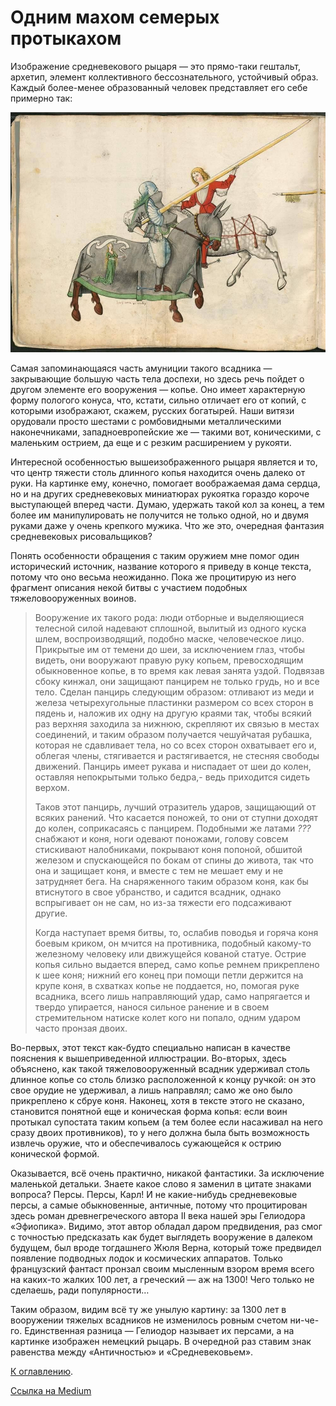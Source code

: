 # Одним махом семерых протыкахом

Изображение средневекового рыцаря — это прямо-таки гештальт, архетип, элемент коллективного бессознательного, устойчивый образ. Каждый более-менее образованный человек представляет его себе примерно так:

<img src="img/spear-1.jpg" alt="Средневековое изображение рыцаря." />

Самая запоминающаяся часть амуниции такого всадника — закрывающие большую часть тела доспехи, но здесь речь пойдет о другом элементе его вооружения — копье. Оно имеет характерную форму пологого конуса, что, кстати, сильно отличает его от копий, с которыми изображают, скажем, русских богатырей. Наши витязи орудовали просто шестами с ромбовидными металлическими наконечниками, западноевропейские же — такими вот, коническими, с маленьким острием, да еще и с резким расширением у рукояти.

Интересной особенностью вышеизображенного рыцаря является и то, что центр тяжести столь длинного копья находится очень далеко от руки. На картинке ему, конечно, помогает воображаемая дама сердца, но и на других средневековых миниатюрах рукоятка гораздо короче выступающей вперед части. Думаю, удержать такой кол за конец, а тем более им манипулировать не получится не только одной, но и двумя руками даже у очень крепкого мужика. Что же это, очередная фантазия средневековых рисовальщиков?

Понять особенности обращения с таким оружием мне помог один исторический источник, название которого я приведу в конце текста, потому что оно весьма неожиданно. Пока же процитирую из него фрагмент описания некой битвы с участием подобных тяжеловооруженных воинов.

> Вооружение их такого рода: люди отборные и выде­ляющиеся телесной силой надевают сплошной, вылитый из одного куска шлем, воспроизводящий, подобно маске, чело­веческое лицо. Прикрытые им от темени до шеи, за исклю­чением глаз, чтобы видеть, они вооружают правую руку копьем, превосходящим обыкновенное копье, в то время как левая занята уздой. Подвязав сбоку кинжал, они за­щищают панцирем не только грудь, но и все тело. Сделан панцирь следующим образом: отливают из меди и железа четырехугольные пластинки размером со всех сторон в пя­день и, наложив их одну на другую краями так, чтобы вся­кий раз верхняя заходила за нижнюю, скрепляют их связью в местах соединений, и таким образом получается чешуйчатая рубашка, которая не сдавливает тела, но со всех сторон охватывает его и, облегая члены, стягивается и растягивается, не стесняя свободы движений. Панцирь имеет рукава и ниспадает от шеи до колен, оставляя непо­крытыми только бедра,- ведь приходится сидеть верхом. 
> 
> Таков этот панцирь, лучший отразитель ударов, защищаю­щий от всяких ранений. Что касается поножей, то они от ступни доходят до ко­лен, соприкасаясь с панцирем. Подобными же латами *???* снабжают и коня, ноги одевают поножами, голову сов­сем стискивают налобниками, покрывают коня попоной, обшитой железом и спускающейся по бокам от спины до живота, так что она и защищает коня, и вместе с тем не мешает ему и не затрудняет бега. На снаряженного та­ким образом коня, как бы втиснутого в свое убранство, и садится всадник, однако вспрыгивает он не сам, но из-за тяжести его подсаживают другие. 
> 
> Когда наступает время битвы, то, ослабив поводья и горяча коня боевым криком, он мчится на противника, подобный какому-то железному человеку или движущейся кованой статуе. Острие копья сильно выдается вперед, са­мо копье ремнем прикреплено к шее коня; нижний его ко­нец при помощи петли держится на крупе коня, в схватках копье не поддается, но, помогая руке всадника, всего лишь направляющий удар, само напрягается и твердо упирается, нанося сильное ранение и в своем стремительном натиске колет кого ни попало, одним ударом часто пронзая двоих.

Во-первых, этот текст как-будто специально написан в качестве пояснения к вышеприведенной иллюстрации. Во-вторых, здесь объяснено, как такой тяжеловооруженный всадник удерживал столь длинное копье со столь близко расположенной к концу ручкой: он это свое орудие не удерживал, а лишь направлял; само же оно было прикреплено к сбруе коня. Наконец, хотя в тексте этого не сказано, становится понятной еще и коническая форма копья: если воин протыкал супостата таким копьем (а тем более если насаживал на него сразу двоих противников), то у него должна была быть возможность извлечь оружие, что и обеспечивалось сужающейся к острию конической формой.

Оказывается, всё очень практично, никакой фантастики. За исключение маленькой детальки. Знаете какое слово я заменил в цитате знаками вопроса? Персы. Персы, Карл! И не какие-нибудь средневековые персы, а самые обыкновенные, античные, потому что процитирован здесь роман древнегреческого автора II века нашей эры Гелиодора «Эфиопика». Видимо, этот автор обладал даром предвидения, раз смог с точностью предсказать как будет выглядеть вооружение в далеком будущем, был вроде тогдашнего Жюля Верна, который тоже предвидел появление подводных лодок и космических аппаратов. Только французский фантаст пронзал своим мысленным взором время всего на каких-то жалких 100 лет, а греческий — аж на 1300! Чего только не сделаешь, ради популярности…

Таким образом, видим всё ту же унылую картину: за 1300 лет в вооружении тяжелых всадников не изменилось ровным счетом ни-че-го. Единственная разница — Гелиодор называет их персами, а на картинке изображен немецкий рыцарь. В очередной раз ставим знак равенства между «Античностью» и «Средневековьем».

[К оглавлению](/#toc).

[Ссылка на Medium](https://yababay.medium.com/%D0%BE%D0%B4%D0%BD%D0%B8%D0%BC-%D0%BC%D0%B0%D1%85%D0%BE%D0%BC-%D1%81%D0%B5%D0%BC%D0%B5%D1%80%D1%8B%D1%85-%D0%BF%D1%80%D0%BE%D1%82%D1%8B%D0%BA%D0%B0%D1%85%D0%BE%D0%BC-6542b23ed4ef)
